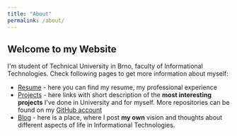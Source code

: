 ```yaml
---
title: "About"
permalink: /about/
---
```

## Welcome to my Website
I'm student of Technical University in Brno, faculty of Informational
Technologies. Check following pages to get more information about
myself:
+ [Resume](x00Pavel.github.io/resume) - here you can find my resume, my
professional experience
+ [Projects](x00Pavel.github.io/projects) - here links with short
description of the **most interesting projects** I've done in University and
for myself. More repositories can be found on my [GitHub account](https://github.com/x00Pavel)
+ [Blog](x00Pavel.github.io/blog) - here is a place, where I post **my own** vision and thoughts about different aspects of life in Informational Technologies.
